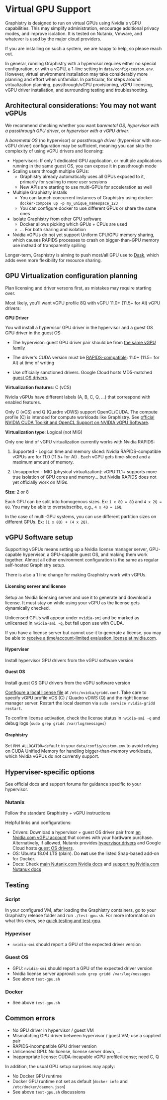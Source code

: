 # Virtual GPU Support

Graphistry is designed to run on virtual GPUs using Nvidia's vGPU capabilities. This may simplify administration, encourage additional privacy modes, and improve isolation. It is tested on Nutanix, Vmware, and whatever is used by the major cloud providers.

If you are installing on such a system, we are happy to help, so please reach out.

In general, running Graphistry with a hypervisor requires either no special configuration, or with a vGPU, a 1-line setting in `data/config/custom.env`. However, virtual environment installation may take considerably more planning and effort when unfamiliar. In particular, for steps around virtualization planning, passthrough/vGPU provisioning, vGPU licensing, vGPU driver installation, and surrounding testing and troubleshooting.

## Architectural considerations: You may not want vGPUs

We recommend checking whether you want *baremetal OS*, *hypervisor with a passthrough GPU driver*, or *hypervisor with a vGPU driver*.

A *baremetal OS* (no hypervisor) or *passthrough driver* (hypervisor with non-vGPU driver) configuration may be sufficient, meaning you can skip the complexity of using vGPU drivers and licensing:

* Hypervisors: If only 1 dedicated GPU application, or multiple applications running in the same guest OS, you can expose it in passthrough mode
* Scaling users through multiple GPUs:
  * Graphistry already automatically uses all GPUs exposed to it, primarily for scaling to more user sessions
  * New APIs are starting to use multi-GPUs for acceleration as well
* Multiple Graphistry installs
  * You can launch concurrent instances of Graphistry using docker: `docker-compose up -p my_unique_namespace_123`
  * You can configure docker to use different GPUs or share the same ones
* Isolate Graphistry from other GPU software
  * Docker allows picking which GPUs + CPUs are used
  * ... For both sharing and isolation
* Nvidia vGPUs do not yet support Uniform CPU/GPU memory sharing, which causes RAPIDS processes to crash on bigger-than-GPU memory use instead of transparently spilling

Longer-term, Graphistry is aiming to push most/all GPU use to [Dask](https://docs.dask.org/en/latest/gpu.html), which adds even more flexibility for resource sharing.

## GPU Virtualization configuration planning

Plan licensing and driver versons first, as mistakes may require starting over.

Most likely, you'll want vGPU profile 8Q with vGPU 11.0+ (11.5+ for AI) vGPU drivers:

**GPU Driver**

You will install a hypervisor GPU driver in the hypervisor and a guest OS GPU driver in the guest OS:

* The hypervisor+guest GPU driver pair should be from [the same vGPU family](https://docs.nvidia.com/grid/index.html)

* The driver's CUDA version must be [RAPIDS-compatible](https://rapids.ai/start.html): 11.0+ (11.5+ for AI) at time of writing

* Use officially sanctioned drivers. Google Cloud hosts MD5-matched [guest OS drivers](https://cloud.google.com/compute/docs/gpus/grid-drivers-table).

**Virtualization features**: C (vCS)

Nvidia vGPUs have different labels (A, B, C, Q, ...) that correspond with enabled features.

Only C (vCS) and Q (Quadro vDWS) support OpenCL/CUDA. The compute profile (C) is intended for compute workloads like Graphistry. See [official NVIDIA CUDA Toolkit and OpenCL Support on NVIDIA vGPU Software](https://docs.nvidia.com/grid/latest/grid-vgpu-user-guide/index.html#cuda-open-cl-support-vgpu).

**Virtualization type**: Logical (not MIG)

Only one kind of vGPU virtualization currently works with Nvidia RAPIDS:

1. Supported - Logical time and memory sliced: Nvidia RAPIDS-compatible vGPUs are for 11.0 (11.5+ for AI) . Each vGPU gets time-sliced and a maximum amount of memory.

2. Unsupported - MIG (physical virtualization): vGPU 11.1+ supports more true isolation of GPU cores and memory... but Nvidia RAPIDS does not yet officially work on MIGs.

**Size**: 2 or 8

Each GPU can be split into homogenous sizes. Ex: `1 x 8Q = 8Q` and `4 x 2Q = 8Q`. You may be able to oversubscribe, e.g., `4 x 4Q = 16Q`.

In the case of multi-GPU systems, you can use different partition sizes on different GPUs. Ex: `(1 x 8Q) + (4 x 2Q)`.

## vGPU Software setup

Supporting vGPUs means setting up a Nvidia license manager server, GPU-capable hypervisor, a GPU-capable guest OS, and making them work together. Almost all other environment configuration is the same as regular self-hosted Graphistry setup.

There is also a 1 line change for making Graphistry work with vGPUs.

#### Licensing server and license

Setup an Nvidia licensing server and use it to generate and download a license. It must stay on while using your vGPU as the license gets dynamically checked.

Unlicensed GPUs will appear under `nvidia-smi` and be marked as unlicensed in `nvidia-smi -q`, but fail upon use with CUDA.

If you have a license server but cannot use it to generate a license, you may be able to [receive a time/account-limited evaluation license at nvidia.com]( https://www.nvidia.com/object/nvidia-enterprise-account.html).


#### Hyperviser

Install hypervisor GPU drivers from the vGPU software version

#### Guest OS

Install guest OS GPU drivers from the vGPU software version

[Configure a local license file](https://docs.nvidia.com/grid/latest/grid-licensing-user-guide/index.html#licensing-grid-software-linux-config-file) at `/etc/nvidia/gridd.conf`. Take care to specify vGPU profile vCS (C) / Quadro vDWS (Q) and the right license manager server. Restart the local daemon via `sudo service nvidia-gridd restart`. 

To confirm license activation, check the license status in `nvidia-smi -q` and debug logs (`sudo grep gridd /var/log/messages`)

#### Graphistry

Set `RMM_ALLOCATOR=default` in your `data/config/custom.env` to avoid relying on CUDA Unified Memory for handling bigger-than-memory workloads, which Nvidia vGPUs do not currently support.

## Hyperviser-specific options

See official docs and support forums for guidance specific to your hypervisor.

### Nutanix

Follow the standard Graphistry + vGPU instructions

Helpful links and configurations:

* Drivers: Download a hypervisor + guest OS driver pair from [an Nvidia.com vGPU account](https://nvid.nvidia.com/siteminderagent/forms/login.fcc) that comes with your hardware purchase. Alternatively, if allowed, Nutanix provides [hypervisor drivers](https://portal.nutanix.com/page/downloads?product=ahv&bit=NVIDIA) and Google Cloud hosts [guest OS drivers](https://cloud.google.com/compute/docs/gpus/grid-drivers-table).
* OS: Ubuntu 18.04 LTS (plain). Do **not** use the listed Snap-based add-on for Docker.
* Docs: Check [main Nutanix.com Nvidia docs](https://portal.nutanix.com/page/documents/details?targetId=AHV-Admin-Guide-v5_19:ahv-gpu-support-on-ahv-c.html) and [supporting Nvidia.com Nutanux docs](https://docs.nvidia.com/grid/10.0/grid-vgpu-release-notes-nutanix-ahv/index.html)


## Testing

### Script

In your configured VM, after loading the Graphistry containers, go to your Graphistry release folder and run `./test-gpu.sh`. For more information on what this does, see [quick testing and test-gpu](docs/testing-an-install.md#6-quick-testing-and-test-gpu).

### Hypevisor

* `nvidia-smi` should report a GPU of the expected driver version

### Guest OS

* GPU: `nvidia-smi` should report a GPU of the expected driver version
* Nvidia license server approval: `sudo grep gridd /var/log/messages`
* See above `test-gpu.sh`

### Docker

* See above `test-gpu.sh`

## Common errors

* No GPU driver in hypervisor / guest VM
* Mismatching GPU driver between hypervisor / guest VM; use a supplied pair
* RAPIDS-incompatible GPU driver version
* Unlicensed GPU: No license, license server down, ...
* Inappropriate license: CUDA-incapable vGPU profile/license; need C, Q

In addition, the usual GPU setup surprises may apply:
* No Docker GPU runtime
* Docker GPU runtime not set as default (`docker info` and `/etc/docker/daemon.json`)
* See above `test-gpu.sh` discussions


